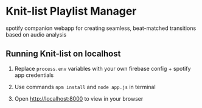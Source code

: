 # Knit-list Playlist Manager
spotify companion webapp for creating seamless, beat-matched transitions based on audio analysis

## Running Knit-list on localhost

1. Replace ```process.env``` variables with your own firebase config + spotify app credentials

2. Use commands ```npm install``` and ```node app.js``` in terminal

3. Open [http://localhost:8000](http://localhost:8000) to view in your browser

